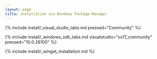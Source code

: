 ```yaml
---
layout: page
title: Installation via Windows Package Manager
---
```


{% include install/_visual_studio_tabs.md pressed="Community"
%}

{% include install/_windows_sdk_tabs.md visualstudio="vs17_community" pressed="10.0.26100" %}

{% include install/_winget_installation.md %}
